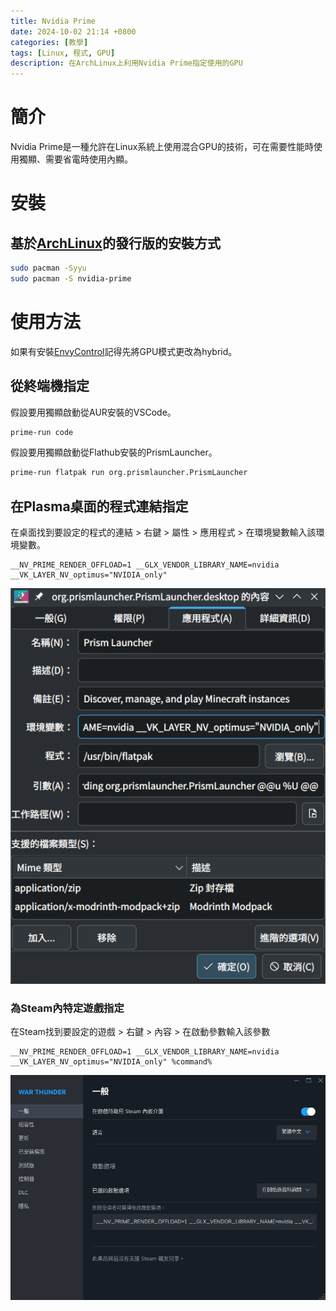 ```yaml
---
title: Nvidia Prime
date: 2024-10-02 21:14 +0800
categories: [教學]
tags: [Linux, 程式, GPU]
description: 在ArchLinux上利用Nvidia Prime指定使用的GPU
---
```


# 簡介
Nvidia Prime是一種允許在Linux系統上使用混合GPU的技術，可在需要性能時使用獨顯、需要省電時使用內顯。 <br>

# 安裝
## 基於[ArchLinux](https://archlinux.org/)的發行版的安裝方式
```bash
sudo pacman -Syyu
sudo pacman -S nvidia-prime
```

# 使用方法
如果有安裝[EnvyControl](/posts/EnvyControl)記得先將GPU模式更改為hybrid。 <br>

## 從終端機指定
假設要用獨顯啟動從AUR安裝的VSCode。 <br>
```bash
prime-run code
```

假設要用獨顯啟動從Flathub安裝的PrismLauncher。 <br>
```bash
prime-run flatpak run org.prismlauncher.PrismLauncher
```
## 在Plasma桌面的程式連結指定
在桌面找到要設定的程式的連結 > 右鍵 > 屬性 > 應用程式 > 在環境變數輸入該環境變數。 <br>
```text
__NV_PRIME_RENDER_OFFLOAD=1 __GLX_VENDOR_LIBRARY_NAME=nvidia __VK_LAYER_NV_optimus="NVIDIA_only"
```
![Desktop View](/assets/img/2024-10-02-NvidiaPrime/PlasmaEnv.png)

### 為Steam內特定遊戲指定
在Steam找到要設定的遊戲 > 右鍵 > 內容 > 在啟動參數輸入該參數 <br>
```text
__NV_PRIME_RENDER_OFFLOAD=1 __GLX_VENDOR_LIBRARY_NAME=nvidia __VK_LAYER_NV_optimus="NVIDIA_only" %command%
```

![Desktop View](/assets/img/2024-10-02-NvidiaPrime/SteamEnv.png)
